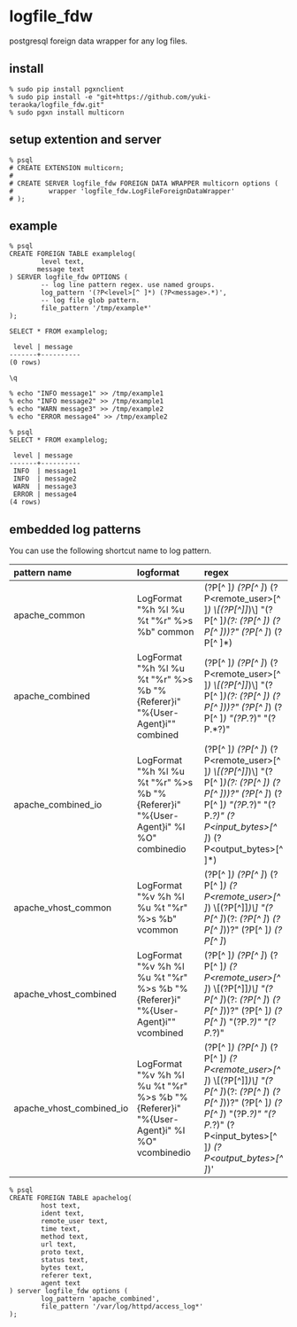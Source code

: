 logfile_fdw
==================================

postgresql foreign data wrapper for any log files.

install
---------------------

    % sudo pip install pgxnclient
    % sudo pip install -e "git+https://github.com/yuki-teraoka/logfile_fdw.git"
    % sudo pgxn install multicorn


setup extention and server
---------------------

    % psql
    # CREATE EXTENSION multicorn;
    # 
    # CREATE SERVER logfile_fdw FOREIGN DATA WRAPPER multicorn options (
    #         wrapper 'logfile_fdw.LogFileForeignDataWrapper'
    # );


example
---------------------

    % psql
    CREATE FOREIGN TABLE examplelog(
            level text,
           message text
    ) SERVER logfile_fdw OPTIONS (
            -- log line pattern regex. use named groups.
            log_pattern '(?P<level>[^ ]*) (?P<message>.*)',
            -- log file glob pattern. 
            file_pattern '/tmp/example*'
    );
    
    SELECT * FROM examplelog;
    
     level | message
    -------+----------
    (0 rows)
    
    \q

    % echo "INFO message1" >> /tmp/example1
    % echo "INFO message2" >> /tmp/example1
    % echo "WARN message3" >> /tmp/example2
    % echo "ERROR message4" >> /tmp/example2

    % psql
    SELECT * FROM examplelog;
    
     level | message
    -------+----------
     INFO  | message1
     INFO  | message2
     WARN  | message3
     ERROR | message4
    (4 rows)


embedded log patterns
---------------------

You can use the following shortcut name to log pattern.

| pattern name              | logformat   | regex       |
|:--------------------------|:------------|:------------|
| apache_common             | LogFormat "%h %l %u %t \"%r\" %>s %b" common                                                  | (?P<host>[^ ]*) (?P<ident>[^ ]*) (?P<remote_user>[^ ]*) \\[(?P<time>[^]]*)\\] "(?P<method>[^ ]*)(?: *(?P<url>[^ ]*) *(?P<proto>[^ ]*))?" (?P<status>[^ ]*) (?P<bytes>[^ ]*) |
| apache_combined           | LogFormat "%h %l %u %t \"%r\" %>s %b \"%{Referer}i\" \"%{User-Agent}i\"" combined             | (?P<host>[^ ]*) (?P<ident>[^ ]*) (?P<remote_user>[^ ]*) \\[(?P<time>[^]]*)\\] "(?P<method>[^ ]*)(?: *(?P<url>[^ ]*) *(?P<proto>[^ ]*))?" (?P<status>[^ ]*) (?P<bytes>[^ ]*) "(?P<referer>.*?)" "(?P<agent>.*?)" |
| apache_combined_io        | LogFormat "%h %l %u %t \"%r\" %>s %b \"%{Referer}i\" \"%{User-Agent}i\" %I %O" combinedio     | (?P<host>[^ ]*) (?P<ident>[^ ]*) (?P<remote_user>[^ ]*) \\[(?P<time>[^]]*)\\] "(?P<method>[^ ]*)(?: *(?P<url>[^ ]*) *(?P<proto>[^ ]*))?" (?P<status>[^ ]*) (?P<bytes>[^ ]*) "(?P<referer>.*?)" "(?P<agent>.*?)" (?P<input_bytes>[^ ]*) (?P<output_bytes>[^ ]*) |
| apache_vhost_common       | LogFormat "%v %h %l %u %t \"%r\" %>s %b" vcommon                                              | (?P<vhost>[^ ]*) (?P<host>[^ ]*) (?P<ident>[^ ]*) (?P<remote_user>[^ ]*) \\[(?P<time>[^]]*)\\] "(?P<method>[^ ]*)(?: *(?P<url>[^ ]*) *(?P<proto>[^ ]*))?" (?P<status>[^ ]*) (?P<bytes>[^ ]*) |
| apache_vhost_combined     | LogFormat "%v %h %l %u %t \"%r\" %>s %b \"%{Referer}i\" \"%{User-Agent}i\"" vcombined         | (?P<vhost>[^ ]*) (?P<host>[^ ]*) (?P<ident>[^ ]*) (?P<remote_user>[^ ]*) \\[(?P<time>[^]]*)\\] "(?P<method>[^ ]*)(?: *(?P<url>[^ ]*) *(?P<proto>[^ ]*))?" (?P<status>[^ ]*) (?P<bytes>[^ ]*) "(?P<referer>.*?)" "(?P<agent>.*?)" |
| apache_vhost_combined_io  | LogFormat "%v %h %l %u %t \"%r\" %>s %b \"%{Referer}i\" \"%{User-Agent}i\" %I %O" vcombinedio | (?P<vhost>[^ ]*) (?P<host>[^ ]*) (?P<ident>[^ ]*) (?P<remote_user>[^ ]*) \\[(?P<time>[^]]*)\\] "(?P<method>[^ ]*)(?: *(?P<url>[^ ]*) *(?P<proto>[^ ]*))?" (?P<status>[^ ]*) (?P<bytes>[^ ]*) "(?P<referer>.*?)" "(?P<agent>.*?)" (?P<input_bytes>[^ ]*) (?P<output_bytes>[^ ]*)' |


    % psql
    CREATE FOREIGN TABLE apachelog(
            host text,
            ident text,
            remote_user text,
            time text,
            method text,
            url text,
            proto text,
            status text,
            bytes text,
            referer text,
            agent text
    ) server logfile_fdw options (
            log_pattern 'apache_combined',
            file_pattern '/var/log/httpd/access_log*'
    );
